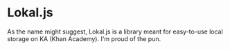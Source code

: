 # Lokal.js
As the name might suggest, Lokal.js is a library meant for easy-to-use local storage on KA (Khan Academy). I'm proud of the pun.
